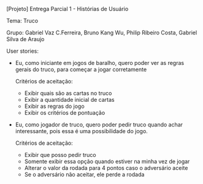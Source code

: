 [Projeto] Entrega Parcial 1 - Histórias de Usuário

Tema: Truco

Grupo: Gabriel Vaz C.Ferreira, Bruno Kang Wu, Philip Ribeiro Costa, Gabriel Silva de Araujo


User stories:

- Eu, como iniciante em jogos de baralho, quero poder ver as regras gerais do truco, para começar a jogar corretamente 

  Critérios de aceitação:
  - Exibir quais são as cartas no truco
  - Exibir a quantidade inicial de cartas
  - Exibir as regras do jogo
  - Exibir os critérios de pontuação

- Eu, como jogador de truco, quero poder pedir truco quando achar interessante, pois essa é uma possibilidade do jogo.

  Critérios de aceitação:
  - Exibir que posso pedir truco
  - Somente exibir essa opção quando estiver na minha vez de jogar
  - Alterar o valor da rodada para 4 pontos caso o adversário aceite
  - Se o adversário não aceitar, ele perde a rodada
